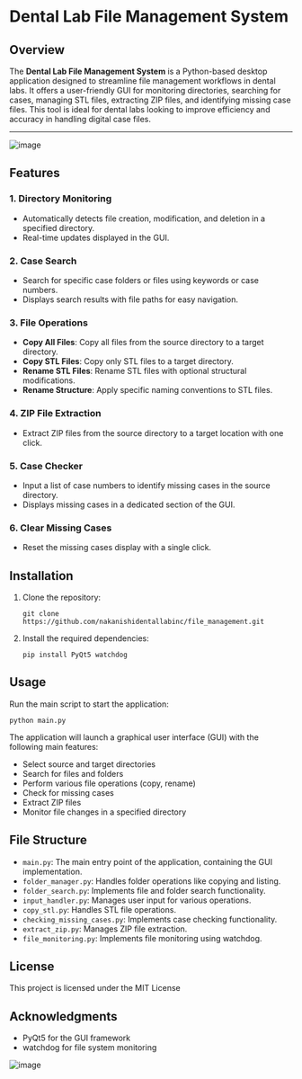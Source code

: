# Dental Lab File Management System

## Overview
The **Dental Lab File Management System** is a Python-based desktop application designed to streamline file management workflows in dental labs. It offers a user-friendly GUI for monitoring directories, searching for cases, managing STL files, extracting ZIP files, and identifying missing case files. This tool is ideal for dental labs looking to improve efficiency and accuracy in handling digital case files.

---

![image](https://github.com/user-attachments/assets/d9a29108-1449-4953-ac04-244a14a16443)

## Features

### 1. Directory Monitoring
- Automatically detects file creation, modification, and deletion in a specified directory.
- Real-time updates displayed in the GUI.

### 2. Case Search
- Search for specific case folders or files using keywords or case numbers.
- Displays search results with file paths for easy navigation.

### 3. File Operations
- **Copy All Files**: Copy all files from the source directory to a target directory.
- **Copy STL Files**: Copy only STL files to a target directory.
- **Rename STL Files**: Rename STL files with optional structural modifications.
- **Rename Structure**: Apply specific naming conventions to STL files.

### 4. ZIP File Extraction
- Extract ZIP files from the source directory to a target location with one click.

### 5. Case Checker
- Input a list of case numbers to identify missing cases in the source directory.
- Displays missing cases in a dedicated section of the GUI.

### 6. Clear Missing Cases
- Reset the missing cases display with a single click.

## Installation

1. Clone the repository:
   ```
   git clone https://github.com/nakanishidentallabinc/file_management.git
   ```

2. Install the required dependencies:
   ```
   pip install PyQt5 watchdog
   ```

## Usage

Run the main script to start the application:

```
python main.py
```

The application will launch a graphical user interface (GUI) with the following main features:

- Select source and target directories
- Search for files and folders
- Perform various file operations (copy, rename)
- Check for missing cases
- Extract ZIP files
- Monitor file changes in a specified directory

## File Structure

- `main.py`: The main entry point of the application, containing the GUI implementation.
- `folder_manager.py`: Handles folder operations like copying and listing.
- `folder_search.py`: Implements file and folder search functionality.
- `input_handler.py`: Manages user input for various operations.
- `copy_stl.py`: Handles STL file operations.
- `checking_missing_cases.py`: Implements case checking functionality.
- `extract_zip.py`: Manages ZIP file extraction.
- `file_monitoring.py`: Implements file monitoring using watchdog.


## License

This project is licensed under the MIT License

## Acknowledgments

- PyQt5 for the GUI framework
- watchdog for file system monitoring


![image](https://github.com/user-attachments/assets/d9a29108-1449-4953-ac04-244a14a16443)


